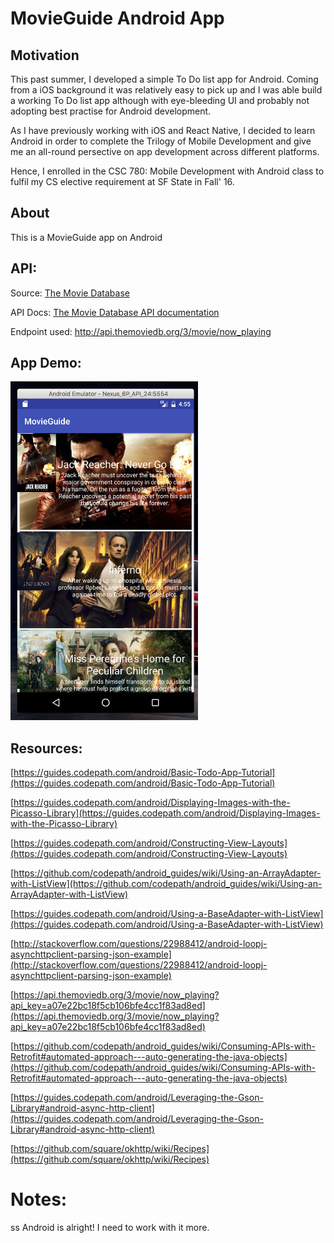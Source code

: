 # MovieGuide Android App

## Motivation

This past summer, I developed a simple To Do list app for Android. Coming from a iOS background it was relatively easy to pick up and I was able build a working To Do list app although with eye-bleeding UI and probably not adopting best practise for Android development.

As I have previously working with iOS and React Native, I decided to learn Android in order to complete the Trilogy of Mobile Development and give me an all-round persective on app development across different platforms.

Hence, I enrolled in the CSC 780: Mobile Development with Android class to fulfil my CS elective requirement at SF State in Fall' 16.

## About

This is a MovieGuide app on Android

## API:

Source: [The Movie Database](https://www.themoviedb.org/)

API Docs: [The Movie Database API documentation](docs.themoviedb.apiary.io)

Endpoint used: http://api.themoviedb.org/3/movie/now_playing

## App Demo:

<img src="https://github.com/Monte9/MovieGuide-Android/blob/master/MovieGuide.png" width="300">

## Resources:

[https://guides.codepath.com/android/Basic-Todo-App-Tutorial](https://guides.codepath.com/android/Basic-Todo-App-Tutorial)

[https://guides.codepath.com/android/Displaying-Images-with-the-Picasso-Library](https://guides.codepath.com/android/Displaying-Images-with-the-Picasso-Library)

[https://guides.codepath.com/android/Constructing-View-Layouts](https://guides.codepath.com/android/Constructing-View-Layouts)

[https://github.com/codepath/android_guides/wiki/Using-an-ArrayAdapter-with-ListView](https://github.com/codepath/android_guides/wiki/Using-an-ArrayAdapter-with-ListView)

[https://guides.codepath.com/android/Using-a-BaseAdapter-with-ListView](https://guides.codepath.com/android/Using-a-BaseAdapter-with-ListView)

[http://stackoverflow.com/questions/22988412/android-loopj-asynchttpclient-parsing-json-example](http://stackoverflow.com/questions/22988412/android-loopj-asynchttpclient-parsing-json-example)

[https://api.themoviedb.org/3/movie/now_playing?api_key=a07e22bc18f5cb106bfe4cc1f83ad8ed](https://api.themoviedb.org/3/movie/now_playing?api_key=a07e22bc18f5cb106bfe4cc1f83ad8ed)

[https://github.com/codepath/android_guides/wiki/Consuming-APIs-with-Retrofit#automated-approach---auto-generating-the-java-objects](https://github.com/codepath/android_guides/wiki/Consuming-APIs-with-Retrofit#automated-approach---auto-generating-the-java-objects)

[https://guides.codepath.com/android/Leveraging-the-Gson-Library#android-async-http-client](https://guides.codepath.com/android/Leveraging-the-Gson-Library#android-async-http-client)

[https://github.com/square/okhttp/wiki/Recipes](https://github.com/square/okhttp/wiki/Recipes)

# Notes:
ss
Android is alright! I need to work with it more.
